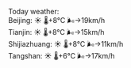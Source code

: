 Today weather:  
Beijing: ☀️ 🌡️+8°C 🌬️→19km/h  
Tianjin: ☀️ 🌡️+8°C 🌬️→15km/h  
Shijiazhuang: ☀️ 🌡️+8°C 🌬️→11km/h  
Tangshan: ☀️ 🌡️+6°C 🌬️→17km/h  
